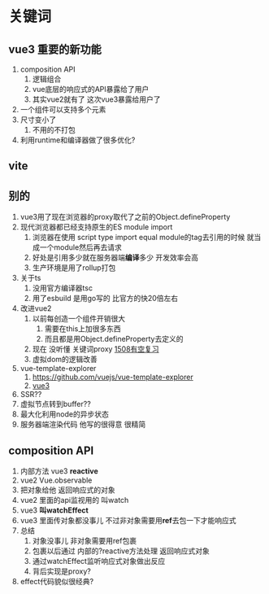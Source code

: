 # 关键词
## vue3 重要的新功能
1. composition API
   1. 逻辑组合
   2. vue底层的响应式的API暴露给了用户
   3. 其实vue2就有了 这次vue3暴露给用户了
2. 一个组件可以支持多个元素
3. 尺寸变小了
   1. 不用的不打包
4. 利用runtime和编译器做了很多优化?
## vite
## 别的
1. vue3用了现在浏览器的proxy取代了之前的Object.defineProperty
2. 现代浏览器都已经支持原生的ES module import
   1. 浏览器在使用 script type import equal module的tag去引用的时候 就当成一个module然后再去请求
   2. 好处是引用多少就在服务器端**编译**多少 开发效率会高
   3. 生产环境是用了rollup打包
3. 关于ts
   1. 没用官方编译器tsc
   2. 用了esbuild 是用go写的 比官方的快20倍左右
4. 改进vue2
   1. 以前每创造一个组件开销很大
      1. 需要在this上加很多东西
      2. 而且都是用Object.defineProperty去定义的
   2. 现在 没听懂 关键词proxy [1508有空复习](https://www.bilibili.com/video/BV1qC4y18721?from=search&seid=8037478132104591349)
   3. 虚拟dom的逻辑改善
5. vue-template-explorer
   1. https://github.com/vuejs/vue-template-explorer
   2. [vue3](https://vue-next-template-explorer.netlify.app/#%7B%22src%22%3A%22%3Cdiv%3EHello%20World!%3C%2Fdiv%3E%22%2C%22options%22%3A%7B%22mode%22%3A%22module%22%2C%22prefixIdentifiers%22%3Afalse%2C%22optimizeImports%22%3Afalse%2C%22hoistStatic%22%3Afalse%2C%22cacheHandlers%22%3Afalse%2C%22scopeId%22%3Anull%2C%22inline%22%3Afalse%2C%22ssrCssVars%22%3A%22%7B%20color%20%7D%22%2C%22bindingMetadata%22%3A%7B%22TestComponent%22%3A%22setup-const%22%2C%22setupRef%22%3A%22setup-ref%22%2C%22setupConst%22%3A%22setup-const%22%2C%22setupLet%22%3A%22setup-let%22%2C%22setupMaybeRef%22%3A%22setup-maybe-ref%22%2C%22setupProp%22%3A%22props%22%2C%22vMySetupDir%22%3A%22setup-const%22%7D%7D%7D)
6. SSR??
7. 虚拟节点转到buffer??
8. 最大化利用node的异步状态
9. 服务器端渲染代码 他写的很得意 很精简
## composition API
1. 内部方法 vue3 **reactive**
2. vue2 Vue.observable
3. 把对象给他 返回响应式的对象
4. vue2 里面的api监视用的 叫watch
5. vue3 **叫watchEffect**
6. vue3 里面传对象都没事儿 不过非对象需要用**ref**去包一下才能响应式
7. 总结
   1. 对象没事儿 非对象需要用ref包裹
   2. 包裹以后通过 内部的?reactive方法处理 返回响应式对象
   3. 通过watchEffect监听响应式对象做出反应
   4. 背后实现是proxy?
8. effect代码貌似很经典?

